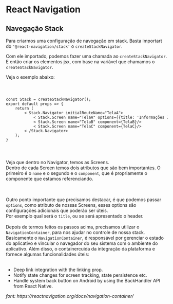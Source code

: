 <h1>React Navigation</h1>
<h2>Navegação Stack</h2>
<p>
  Para criarmos uma configuração de navegação em stack. Basta importart
  do <code>'@react-navigation/stack'</code> o     <code>createStackNavigator</code>.

  Com ele importado, podemos fazer uma chamada ao <code>createStackNavigator</code>. E então criar os elementos jsx,
  com base na variável que chamamos o <code>createStackNavigator</code>.

  Veja o exemplo abaixo:

  <code>
  <pre>
const Stack = createStackNavigator();
export default props => {
    return (
        < Stack.Navigator initialRouteName="TelaA">
            < Stack.Screen name="TelaA" options={{title: 'Informações Iniciais'}}  component={TelaA}/>
            < Stack.Screen name="TelaB" component={TelaB}/>
            < Stack.Screen name="TelaC" component={TelaC}/>
        < /Stack.Navigator>
    );
}
</pre>
  </code>

Veja que dentro no Navigator, temos as Screens. <br/>
Dentro de cada Screen temos dois atributos que são bem importantes. O primeiro é o <code>name</code> e o segundo e o <code>component</code>, que é propriamente o componente que estamos referenciando.
</p>
<br></br>
Outro ponto importante que precisamos destacar, é que podemos passar <code>options</code>, como atributo
de nossas Screens, esses options são configurações adicionais que poderão ser úteis. <br />
Por exemplo qual será o <code>title</code>, ou se será apresentado o header.
<br></br>
Depois de termos feitos os passos acima, precisamos utilizar o <code>NavigationContainer</code>, para nos ajudar no controle de nossa stack. 
Basicamente o <code>NavigationContainer</code>, é responsável por gerenciar o estado do aplicativo e vincular o navegador do seu sistema com o ambiente do aplicativo. Além disso, o containercuida da integração da plataforma e fornece algumas funcionalidades úteis: 
<br/><br/>
<ul>
<li>
Deep link integration with the linking prop.
</li>
<li>
Notify state changes for screen tracking, state persistence etc.
</li>
<li>
Handle system back button on Android by using the BackHandler API from React Native.
</li>
</ul>
<em>font: https://reactnavigation.org/docs/navigation-container/</em>
<br/><br/>
